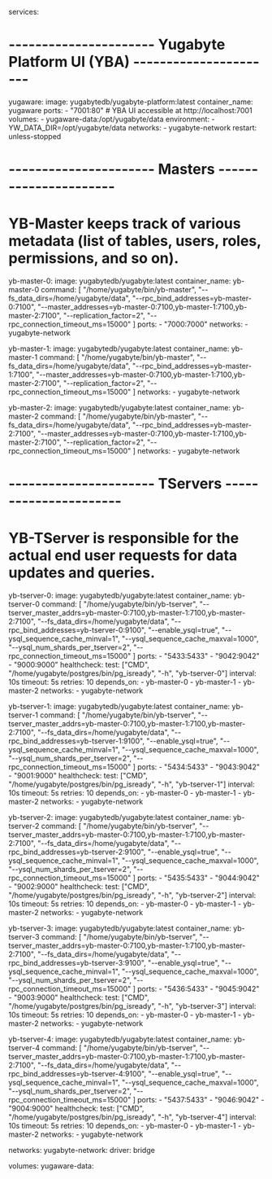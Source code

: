 
services:
  # ---------------------- Yugabyte Platform UI (YBA) ----------------------
  yugaware:
    image: yugabytedb/yugabyte-platform:latest
    container_name: yugaware
    ports:
      - "7001:80" # YBA UI accessible at http://localhost:7001
    volumes:
      - yugaware-data:/opt/yugabyte/data
    environment:
      - YW_DATA_DIR=/opt/yugabyte/data
    networks:
      - yugabyte-network
    restart: unless-stopped

  # ---------------------- Masters ----------------------
  # YB-Master keeps track of various metadata (list of tables, users, roles, permissions, and so on).

  yb-master-0:
    image: yugabytedb/yugabyte:latest
    container_name: yb-master-0
    command: [
      "/home/yugabyte/bin/yb-master",
      "--fs_data_dirs=/home/yugabyte/data",
      "--rpc_bind_addresses=yb-master-0:7100",
      "--master_addresses=yb-master-0:7100,yb-master-1:7100,yb-master-2:7100",
      "--replication_factor=2",
      "--rpc_connection_timeout_ms=15000"
    ]
    ports:
      - "7000:7000"
    networks:
      - yugabyte-network

  yb-master-1:
    image: yugabytedb/yugabyte:latest
    container_name: yb-master-1
    command: [
      "/home/yugabyte/bin/yb-master",
      "--fs_data_dirs=/home/yugabyte/data",
      "--rpc_bind_addresses=yb-master-1:7100",
      "--master_addresses=yb-master-0:7100,yb-master-1:7100,yb-master-2:7100",
      "--replication_factor=2",
      "--rpc_connection_timeout_ms=15000"
    ]
    networks:
      - yugabyte-network

  yb-master-2:
    image: yugabytedb/yugabyte:latest
    container_name: yb-master-2
    command: [
      "/home/yugabyte/bin/yb-master",
      "--fs_data_dirs=/home/yugabyte/data",
      "--rpc_bind_addresses=yb-master-2:7100",
      "--master_addresses=yb-master-0:7100,yb-master-1:7100,yb-master-2:7100",
      "--replication_factor=2",
      "--rpc_connection_timeout_ms=15000"
    ]
    networks:
      - yugabyte-network

  # ---------------------- TServers ----------------------
  # YB-TServer is responsible for the actual end user requests for data updates and queries.

  yb-tserver-0:
    image: yugabytedb/yugabyte:latest
    container_name: yb-tserver-0
    command: [
      "/home/yugabyte/bin/yb-tserver",
      "--tserver_master_addrs=yb-master-0:7100,yb-master-1:7100,yb-master-2:7100",
      "--fs_data_dirs=/home/yugabyte/data",
      "--rpc_bind_addresses=yb-tserver-0:9100",
      "--enable_ysql=true",
      "--ysql_sequence_cache_minval=1",
      "--ysql_sequence_cache_maxval=1000",
      "--ysql_num_shards_per_tserver=2",
      "--rpc_connection_timeout_ms=15000"
    ]
    ports:
      - "5433:5433"
      - "9042:9042"
      - "9000:9000"
    healthcheck:
      test: ["CMD", "/home/yugabyte/postgres/bin/pg_isready", "-h", "yb-tserver-0"]
      interval: 10s
      timeout: 5s
      retries: 10
    depends_on:
      - yb-master-0
      - yb-master-1
      - yb-master-2
    networks:
      - yugabyte-network

  yb-tserver-1:
    image: yugabytedb/yugabyte:latest
    container_name: yb-tserver-1
    command: [
      "/home/yugabyte/bin/yb-tserver",
      "--tserver_master_addrs=yb-master-0:7100,yb-master-1:7100,yb-master-2:7100",
      "--fs_data_dirs=/home/yugabyte/data",
      "--rpc_bind_addresses=yb-tserver-1:9100",
      "--enable_ysql=true",
      "--ysql_sequence_cache_minval=1",
      "--ysql_sequence_cache_maxval=1000",
      "--ysql_num_shards_per_tserver=2",
      "--rpc_connection_timeout_ms=15000"
    ]
    ports:
      - "5434:5433"
      - "9043:9042"
      - "9001:9000"
    healthcheck:
      test: ["CMD", "/home/yugabyte/postgres/bin/pg_isready", "-h", "yb-tserver-1"]
      interval: 10s
      timeout: 5s
      retries: 10
    depends_on:
      - yb-master-0
      - yb-master-1
      - yb-master-2
    networks:
      - yugabyte-network

  yb-tserver-2:
    image: yugabytedb/yugabyte:latest
    container_name: yb-tserver-2
    command: [
      "/home/yugabyte/bin/yb-tserver",
      "--tserver_master_addrs=yb-master-0:7100,yb-master-1:7100,yb-master-2:7100",
      "--fs_data_dirs=/home/yugabyte/data",
      "--rpc_bind_addresses=yb-tserver-2:9100",
      "--enable_ysql=true",
      "--ysql_sequence_cache_minval=1",
      "--ysql_sequence_cache_maxval=1000",
      "--ysql_num_shards_per_tserver=2",
      "--rpc_connection_timeout_ms=15000"
    ]
    ports:
      - "5435:5433"
      - "9044:9042"
      - "9002:9000"
    healthcheck:
      test: ["CMD", "/home/yugabyte/postgres/bin/pg_isready", "-h", "yb-tserver-2"]
      interval: 10s
      timeout: 5s
      retries: 10
    depends_on:
      - yb-master-0
      - yb-master-1
      - yb-master-2
    networks:
      - yugabyte-network

  yb-tserver-3:
    image: yugabytedb/yugabyte:latest
    container_name: yb-tserver-3
    command: [
      "/home/yugabyte/bin/yb-tserver",
      "--tserver_master_addrs=yb-master-0:7100,yb-master-1:7100,yb-master-2:7100",
      "--fs_data_dirs=/home/yugabyte/data",
      "--rpc_bind_addresses=yb-tserver-3:9100",
      "--enable_ysql=true",
      "--ysql_sequence_cache_minval=1",
      "--ysql_sequence_cache_maxval=1000",
      "--ysql_num_shards_per_tserver=2",
      "--rpc_connection_timeout_ms=15000"
    ]
    ports:
      - "5436:5433"
      - "9045:9042"
      - "9003:9000"
    healthcheck:
      test: ["CMD", "/home/yugabyte/postgres/bin/pg_isready", "-h", "yb-tserver-3"]
      interval: 10s
      timeout: 5s
      retries: 10
    depends_on:
      - yb-master-0
      - yb-master-1
      - yb-master-2
    networks:
      - yugabyte-network

  yb-tserver-4:
    image: yugabytedb/yugabyte:latest
    container_name: yb-tserver-4
    command: [
      "/home/yugabyte/bin/yb-tserver",
      "--tserver_master_addrs=yb-master-0:7100,yb-master-1:7100,yb-master-2:7100",
      "--fs_data_dirs=/home/yugabyte/data",
      "--rpc_bind_addresses=yb-tserver-4:9100",
      "--enable_ysql=true",
      "--ysql_sequence_cache_minval=1",
      "--ysql_sequence_cache_maxval=1000",
      "--ysql_num_shards_per_tserver=2",
      "--rpc_connection_timeout_ms=15000"
    ]
    ports:
      - "5437:5433"
      - "9046:9042"
      - "9004:9000"
    healthcheck:
      test: ["CMD", "/home/yugabyte/postgres/bin/pg_isready", "-h", "yb-tserver-4"]
      interval: 10s
      timeout: 5s
      retries: 10
    depends_on:
      - yb-master-0
      - yb-master-1
      - yb-master-2
    networks:
      - yugabyte-network

networks:
  yugabyte-network:
    driver: bridge

volumes:
  yugaware-data:
